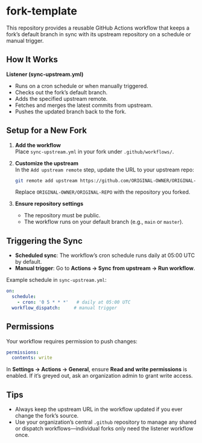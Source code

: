 # fork-template

This repository provides a reusable GitHub Actions workflow that keeps a fork’s default branch in sync with its upstream repository on a schedule or manual trigger.

## How It Works

**Listener (sync-upstream.yml)**  
- Runs on a cron schedule or when manually triggered.  
- Checks out the fork’s default branch.  
- Adds the specified upstream remote.  
- Fetches and merges the latest commits from upstream.  
- Pushes the updated branch back to the fork.

## Setup for a New Fork

1. **Add the workflow**  
   Place `sync-upstream.yml` in your fork under `.github/workflows/`.

2. **Customize the upstream**  
   In the `Add upstream remote` step, update the URL to your upstream repo:
   ```bash
   git remote add upstream https://github.com/ORIGINAL-OWNER/ORIGINAL-REPO.git
   ```
   Replace `ORIGINAL-OWNER/ORIGINAL-REPO` with the repository you forked.

3. **Ensure repository settings**  
   - The repository must be public.  
   - The workflow runs on your default branch (e.g., `main` or `master`).

## Triggering the Sync

- **Scheduled sync**: The workflow’s cron schedule runs daily at 05:00 UTC by default.
- **Manual trigger**: Go to **Actions → Sync from upstream → Run workflow**.

Example schedule in `sync-upstream.yml`:
```yaml
on:
  schedule:
    - cron: '0 5 * * *'   # daily at 05:00 UTC
  workflow_dispatch:     # manual trigger
```

## Permissions

Your workflow requires permission to push changes:

```yaml
permissions:
  contents: write
```

In **Settings → Actions → General**, ensure **Read and write permissions** is enabled. If it’s greyed out, ask an organization admin to grant write access.

## Tips

- Always keep the upstream URL in the workflow updated if you ever change the fork’s source.  
- Use your organization’s central `.github` repository to manage any shared or dispatch workflows—individual forks only need the listener workflow once.
